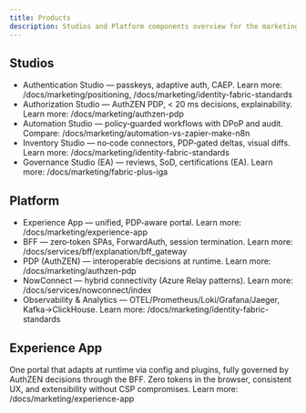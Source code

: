 ```yaml
---
title: Products
description: Studios and Platform components overview for the marketing site.
---
```


## Studios

- Authentication Studio — passkeys, adaptive auth, CAEP. Learn more: /docs/marketing/positioning, /docs/marketing/identity-fabric-standards
- Authorization Studio — AuthZEN PDP, < 20 ms decisions, explainability. Learn more: /docs/marketing/authzen-pdp
- Automation Studio — policy‑guarded workflows with DPoP and audit. Compare: /docs/marketing/automation-vs-zapier-make-n8n
- Inventory Studio — no‑code connectors, PDP‑gated deltas, visual diffs. Learn more: /docs/marketing/identity-fabric-standards
- Governance Studio (EA) — reviews, SoD, certifications (EA). Learn more: /docs/marketing/fabric-plus-iga

## Platform

- Experience App — unified, PDP‑aware portal. Learn more: /docs/marketing/experience-app
- BFF — zero‑token SPAs, ForwardAuth, session termination. Learn more: /docs/services/bff/explanation/bff_gateway
- PDP (AuthZEN) — interoperable decisions at runtime. Learn more: /docs/marketing/authzen-pdp
- NowConnect — hybrid connectivity (Azure Relay patterns). Learn more: /docs/services/nowconnect/index
- Observability & Analytics — OTEL/Prometheus/Loki/Grafana/Jaeger, Kafka→ClickHouse. Learn more: /docs/marketing/identity-fabric-standards

## Experience App

One portal that adapts at runtime via config and plugins, fully governed by AuthZEN decisions through the BFF. Zero tokens in the browser, consistent UX, and extensibility without CSP compromises. Learn more: /docs/marketing/experience-app



